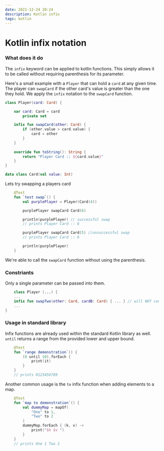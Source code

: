 ```yaml
---
date: 2021-12-24 20:24
description: Kotlin infix
tags: kotlin
---
```


# Kotlin infix notation


### What does it do
The `infix` keyword can be applied to kotlin functions. This simply allows it to be called without requiring parenthesis for its parameter. 

Here's a small example with a `Player` that can hold a `card` at any given time. The player can `swapCard` if the other card's value is greater than the one they hold. We apply the `infix`  notation to the `swapCard` function.

```kotlin
class Player(card: Card) {

    var card: Card = card
        private set

    infix fun swapCard(other: Card) {
        if (other.value > card.value) {
            card = other
        }
    }
    
    override fun toString(): String {
        return "Player Card :: ${card.value}"
    }
}

data class Card(val value: Int)

```

Lets try swapping a players card

```kotlin
    @Test
    fun `test swap`() {
        val purplePlayer = Player(Card(4))

        purplePlayer swapCard Card(6)

        println(purplePlayer) // successful swap 
        // prints Player Card :: 6

        purplePlayer swapCard Card(5) //unsuccessful swap
        // prints Player Card :: 6

        println(purplePlayer)
    }
```



We're able to call the `swapCard` function without using the parenthesis.

### Constriants

Only a single parameter can be passed into them.

```kotlin
	class Player (...) {
	...
	infix fun swapTwo(other: Card, cardB: Card) { ... } // will NOT compile
	...	
}
```

### Usage in standard library

Infix functions are already used within the standard Kotlin library as well. `until` returns a range from the provided lower and upper bound.

```kotlin
    @Test
    fun `range demonstration`() {
        (0 until 10).forEach {
            print(it)
        }
    }
	// prints 0123456789
``` 

Another common usage is the `to` infix function when adding elements to a map.

```kotlin
    @Test
    fun `map to demonstration`() {
        val dummyMap = mapOf(
            "One" to 1,
            "Two" to 2
        )
		dummyMap.forEach { (k, v) ->
            print("$k $v ")
        }
    }
	// prints One 1 Two 2
```

